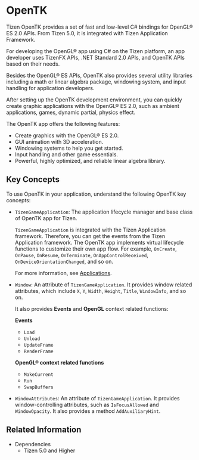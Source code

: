 
# OpenTK

Tizen OpenTK provides a set of fast and low-level C# bindings for OpenGL&reg; ES 2.0 APIs. From Tizen 5.0, it is integrated with Tizen Application Framework.

For developing the OpenGL&reg; app using C# on the Tizen platform, an app developer uses TizenFX APIs, .NET Standard 2.0 APIs, and OpenTK APIs based on their needs.

Besides the OpenGL&reg; ES APIs, OpenTK also provides several utility libraries including a math or linear algebra package, windowing system, and input handling for application developers.

After setting up the OpenTK development environment, you can quickly create graphic applications with the OpenGL&reg; ES 2.0, such as ambient applications, games, dynamic partial, physics effect.

The OpenTK app offers the following features:

-   Create graphics with the OpenGL&reg; ES 2.0.
-   GUI animation with 3D acceleration.
-   Windowing systems to help you get started.
-   Input handling and other game essentials.
-   Powerful, highly optimized, and reliable linear algebra library.


## Key Concepts

To use OpenTK in your application, understand the following OpenTK key concepts:

-   `TizenGameApplication`: The application lifecycle manager and base class of OpenTK app for Tizen.

    `TizenGameApplication` is integrated with the Tizen Application framework. Therefore, you can get the events from the Tizen Application framework. The OpenTK app implements virtual lifecycle functions to customize their own app flow.  For example, `OnCreate`, `OnPause`, `OnResume`, `OnTerminate`, `OnAppControlReceived`, `OnDeviceOrientationChanged`, and so on.

    For more information, see [Applications](../applications/ui-app.md).

-   `Window`: An attribute of `TizenGameApplication`. It provides window related attributes, which include `X`, `Y`, `Width`, `Height`, `Title`, `WindowInfo`, and so on.

    It also provides **Events** and **OpenGL** context related functions:

    **Events**

    -   `Load`
    -   `Unload`
    -   `UpdateFrame`
    -   `RenderFrame`

    **OpenGL&reg; context related functions**

    -   `MakeCurrent`
    -   `Run`
    -   `SwapBuffers`

-   `WindowAttributes`: An attribute of `TizenGameApplication`.  It provides window-controlling attributes, such as `IsFocusAllowed` and `WindowOpacity`. It also provides a method `AddAuxiliaryHint`.

## Related Information
- Dependencies
  -   Tizen 5.0 and Higher

